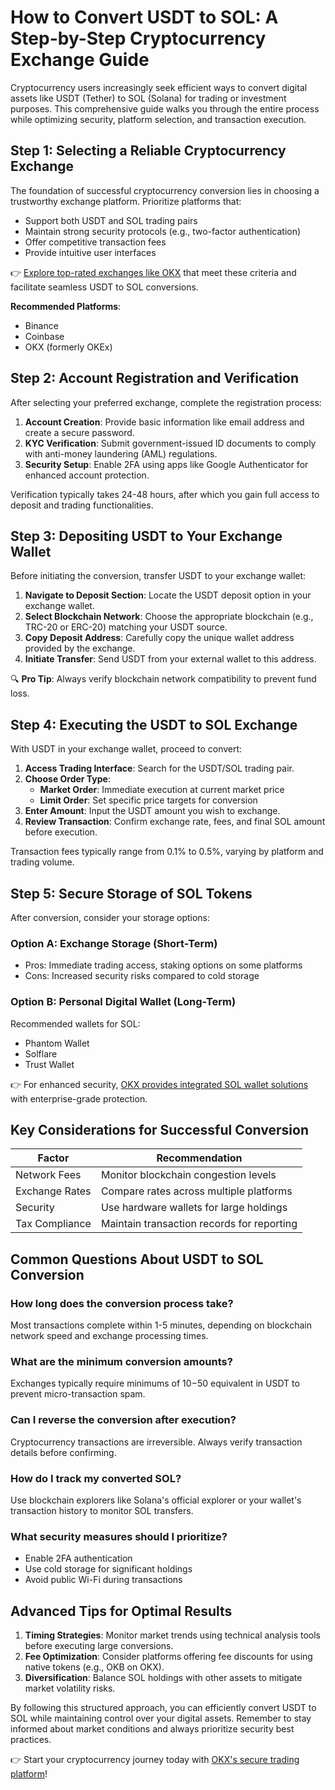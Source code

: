 # How to Convert USDT to SOL: A Step-by-Step Cryptocurrency Exchange Guide  

Cryptocurrency users increasingly seek efficient ways to convert digital assets like USDT (Tether) to SOL (Solana) for trading or investment purposes. This comprehensive guide walks you through the entire process while optimizing security, platform selection, and transaction execution.  

## Step 1: Selecting a Reliable Cryptocurrency Exchange  

The foundation of successful cryptocurrency conversion lies in choosing a trustworthy exchange platform. Prioritize platforms that:  
- Support both USDT and SOL trading pairs  
- Maintain strong security protocols (e.g., two-factor authentication)  
- Offer competitive transaction fees  
- Provide intuitive user interfaces  

👉 [Explore top-rated exchanges like OKX](https://bit.ly/okx-bonus) that meet these criteria and facilitate seamless USDT to SOL conversions.  

**Recommended Platforms**:  
- Binance  
- Coinbase  
- OKX (formerly OKEx)  

## Step 2: Account Registration and Verification  

After selecting your preferred exchange, complete the registration process:  

1. **Account Creation**: Provide basic information like email address and create a secure password.  
2. **KYC Verification**: Submit government-issued ID documents to comply with anti-money laundering (AML) regulations.  
3. **Security Setup**: Enable 2FA using apps like Google Authenticator for enhanced account protection.  

Verification typically takes 24-48 hours, after which you gain full access to deposit and trading functionalities.  

## Step 3: Depositing USDT to Your Exchange Wallet  

Before initiating the conversion, transfer USDT to your exchange wallet:  

1. **Navigate to Deposit Section**: Locate the USDT deposit option in your exchange wallet.  
2. **Select Blockchain Network**: Choose the appropriate blockchain (e.g., TRC-20 or ERC-20) matching your USDT source.  
3. **Copy Deposit Address**: Carefully copy the unique wallet address provided by the exchange.  
4. **Initiate Transfer**: Send USDT from your external wallet to this address.  

🔍 **Pro Tip**: Always verify blockchain network compatibility to prevent fund loss.  

## Step 4: Executing the USDT to SOL Exchange  

With USDT in your exchange wallet, proceed to convert:  

1. **Access Trading Interface**: Search for the USDT/SOL trading pair.  
2. **Choose Order Type**:  
   - **Market Order**: Immediate execution at current market price  
   - **Limit Order**: Set specific price targets for conversion  
3. **Enter Amount**: Input the USDT amount you wish to exchange.  
4. **Review Transaction**: Confirm exchange rate, fees, and final SOL amount before execution.  

Transaction fees typically range from 0.1% to 0.5%, varying by platform and trading volume.  

## Step 5: Secure Storage of SOL Tokens  

After conversion, consider your storage options:  

### Option A: Exchange Storage (Short-Term)  
- Pros: Immediate trading access, staking options on some platforms  
- Cons: Increased security risks compared to cold storage  

### Option B: Personal Digital Wallet (Long-Term)  
Recommended wallets for SOL:  
- Phantom Wallet  
- Solflare  
- Trust Wallet  

👉 For enhanced security, [OKX provides integrated SOL wallet solutions](https://bit.ly/okx-bonus) with enterprise-grade protection.  

## Key Considerations for Successful Conversion  

| Factor          | Recommendation                     |  
|-----------------|------------------------------------|  
| Network Fees    | Monitor blockchain congestion levels |  
| Exchange Rates  | Compare rates across multiple platforms |  
| Security        | Use hardware wallets for large holdings |  
| Tax Compliance  | Maintain transaction records for reporting |  

## Common Questions About USDT to SOL Conversion  

### How long does the conversion process take?  
Most transactions complete within 1-5 minutes, depending on blockchain network speed and exchange processing times.  

### What are the minimum conversion amounts?  
Exchanges typically require minimums of $10-$50 equivalent in USDT to prevent micro-transaction spam.  

### Can I reverse the conversion after execution?  
Cryptocurrency transactions are irreversible. Always verify transaction details before confirming.  

### How do I track my converted SOL?  
Use blockchain explorers like Solana's official explorer or your wallet's transaction history to monitor SOL transfers.  

### What security measures should I prioritize?  
- Enable 2FA authentication  
- Use cold storage for significant holdings  
- Avoid public Wi-Fi during transactions  

## Advanced Tips for Optimal Results  

1. **Timing Strategies**: Monitor market trends using technical analysis tools before executing large conversions.  
2. **Fee Optimization**: Consider platforms offering fee discounts for using native tokens (e.g., OKB on OKX).  
3. **Diversification**: Balance SOL holdings with other assets to mitigate market volatility risks.  

By following this structured approach, you can efficiently convert USDT to SOL while maintaining control over your digital assets. Remember to stay informed about market conditions and always prioritize security best practices.  

👉 Start your cryptocurrency journey today with [OKX's secure trading platform](https://bit.ly/okx-bonus)!